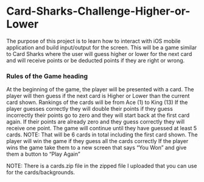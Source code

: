 # Card-Sharks-Challenge-Higher-or-Lower
The purpose of this project is to learn how to interact with iOS mobile application and build input/output for the screen.  This will be a game similar to Card Sharks where the user will guess higher or lower for the next card and will receive points or be deducted points if they are right or wrong.

### Rules of the Game heading

At the beginning of the game, the player will be presented with a card.
The player will then guess if the next card is Higher or Lower than the current card shown.
Rankings of the cards will be from Ace (1) to King (13)
If the player guesses correctly they will double their points if they guess incorrectly their points go to zero and they will start back at the first card again.  If their points are already zero and they guess correctly they will receive one point.
The game will continue until they have guessed at least 5 cards.
NOTE: That will be 6 cards in total including the first card shown.
The player will win the game if they guess all the cards correctly
If the player wins the game take them to a new screen that says “You Won” and give them a button to “Play Again”


NOTE: There is a cards.zip file in the zipped file I uploaded that you can use for the cards/backgrounds.
